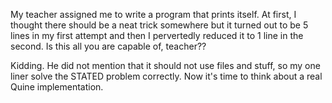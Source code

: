 My teacher assigned me to write a program that prints itself. At first, I thought there should be a neat trick somewhere but it turned out to be 5 lines in my first attempt and then I pervertedly reduced it to 1 line in the second. Is this all you are capable of, teacher?? 

Kidding. He did not mention that it should not use files and stuff, so my one liner solve the STATED problem correctly. Now it's time to think about a real Quine implementation.
